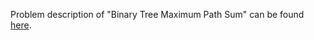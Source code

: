 Problem description of "Binary Tree Maximum Path Sum" can be found [here](https://leetcode.com/problems/binary-tree-maximum-path-sum/).